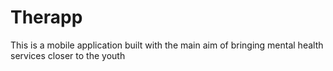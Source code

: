 # Therapp
This is a mobile application built with the main aim of bringing mental health services closer to the youth
